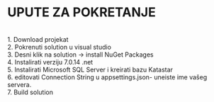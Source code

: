 <h1> UPUTE ZA POKRETANJE </h1> <br>
1. Download projekat <br>
2. Pokrenuti solution u visual studio <br>
3. Desni klik na solution -> install NuGet Packages <br>
4. Instalirati verziju 7.0.14 .net <br>
5. Instalirati Microsoft SQL Server i kreirati bazu Katastar <br> 
6. editovati Connection String u appsettings.json- uneiste ime vašeg servera. <br>
7. Build solution
